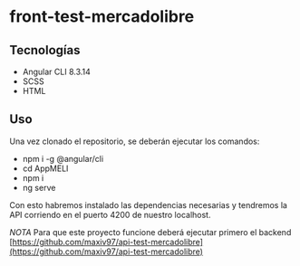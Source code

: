 # front-test-mercadolibre

## Tecnologías
- Angular CLI 8.3.14
- SCSS
- HTML

## Uso
Una vez clonado el repositorio, se deberán ejecutar los comandos:
- npm i -g @angular/cli
- cd AppMELI
- npm i
- ng serve

Con esto habremos instalado las dependencias necesarias y tendremos la API corriendo en el puerto 4200 de nuestro localhost.

*NOTA*
Para que este proyecto funcione deberá ejecutar primero el backend [https://github.com/maxiv97/api-test-mercadolibre](https://github.com/maxiv97/api-test-mercadolibre)
